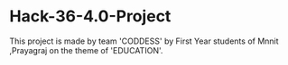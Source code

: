 # Hack-36-4.0-Project
This project is made by team 'CODDESS' by First Year students of Mnnit ,Prayagraj on the theme of 'EDUCATION'.
